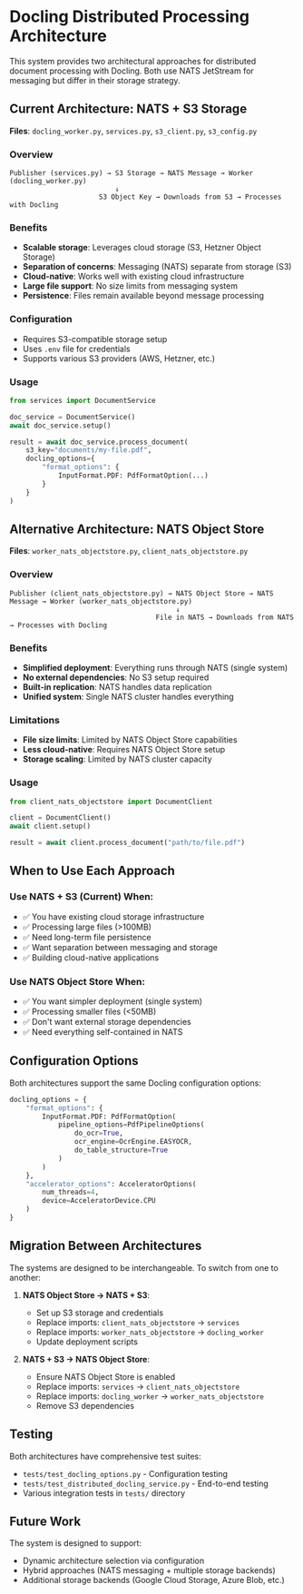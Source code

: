# Docling Distributed Processing Architecture

This system provides two architectural approaches for distributed document processing with Docling. Both use NATS JetStream for messaging but differ in their storage strategy.

## Current Architecture: NATS + S3 Storage

**Files**: `docling_worker.py`, `services.py`, `s3_client.py`, `s3_config.py`

### Overview
```
Publisher (services.py) → S3 Storage → NATS Message → Worker (docling_worker.py)
                          ↓
                      S3 Object Key → Downloads from S3 → Processes with Docling
```

### Benefits
- **Scalable storage**: Leverages cloud storage (S3, Hetzner Object Storage)
- **Separation of concerns**: Messaging (NATS) separate from storage (S3)
- **Cloud-native**: Works well with existing cloud infrastructure
- **Large file support**: No size limits from messaging system
- **Persistence**: Files remain available beyond message processing

### Configuration
- Requires S3-compatible storage setup
- Uses `.env` file for credentials
- Supports various S3 providers (AWS, Hetzner, etc.)

### Usage
```python
from services import DocumentService

doc_service = DocumentService()
await doc_service.setup()

result = await doc_service.process_document(
    s3_key="documents/my-file.pdf",
    docling_options={
        "format_options": {
            InputFormat.PDF: PdfFormatOption(...)
        }
    }
)
```

## Alternative Architecture: NATS Object Store

**Files**: `worker_nats_objectstore.py`, `client_nats_objectstore.py`

### Overview
```
Publisher (client_nats_objectstore.py) → NATS Object Store → NATS Message → Worker (worker_nats_objectstore.py)
                                         ↓
                                    File in NATS → Downloads from NATS → Processes with Docling
```

### Benefits
- **Simplified deployment**: Everything runs through NATS (single system)
- **No external dependencies**: No S3 setup required
- **Built-in replication**: NATS handles data replication
- **Unified system**: Single NATS cluster handles everything

### Limitations
- **File size limits**: Limited by NATS Object Store capabilities
- **Less cloud-native**: Requires NATS Object Store setup
- **Storage scaling**: Limited by NATS cluster capacity

### Usage
```python
from client_nats_objectstore import DocumentClient

client = DocumentClient()
await client.setup()

result = await client.process_document("path/to/file.pdf")
```

## When to Use Each Approach

### Use NATS + S3 (Current) When:
- ✅ You have existing cloud storage infrastructure
- ✅ Processing large files (>100MB)
- ✅ Need long-term file persistence
- ✅ Want separation between messaging and storage
- ✅ Building cloud-native applications

### Use NATS Object Store When:
- ✅ You want simpler deployment (single system)
- ✅ Processing smaller files (<50MB)
- ✅ Don't want external storage dependencies
- ✅ Need everything self-contained in NATS

## Configuration Options

Both architectures support the same Docling configuration options:

```python
docling_options = {
    "format_options": {
        InputFormat.PDF: PdfFormatOption(
            pipeline_options=PdfPipelineOptions(
                do_ocr=True,
                ocr_engine=OcrEngine.EASYOCR,
                do_table_structure=True
            )
        )
    },
    "accelerator_options": AcceleratorOptions(
        num_threads=4,
        device=AcceleratorDevice.CPU
    )
}
```

## Migration Between Architectures

The systems are designed to be interchangeable. To switch from one to another:

1. **NATS Object Store → NATS + S3**:
   - Set up S3 storage and credentials
   - Replace imports: `client_nats_objectstore` → `services`
   - Replace imports: `worker_nats_objectstore` → `docling_worker`
   - Update deployment scripts

2. **NATS + S3 → NATS Object Store**:
   - Ensure NATS Object Store is enabled
   - Replace imports: `services` → `client_nats_objectstore`  
   - Replace imports: `docling_worker` → `worker_nats_objectstore`
   - Remove S3 dependencies

## Testing

Both architectures have comprehensive test suites:
- `tests/test_docling_options.py` - Configuration testing
- `tests/test_distributed_docling_service.py` - End-to-end testing
- Various integration tests in `tests/` directory

## Future Work

The system is designed to support:
- Dynamic architecture selection via configuration
- Hybrid approaches (NATS messaging + multiple storage backends)
- Additional storage backends (Google Cloud Storage, Azure Blob, etc.) 